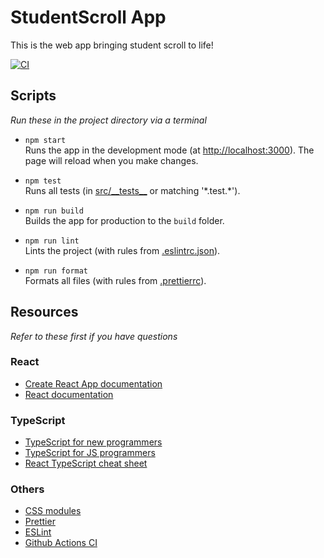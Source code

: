 # StudentScroll App

This is the web app bringing student scroll to life!

[![CI](https://github.com/Leo-Lem/StudentScrollApp/actions/workflows/nodejs.yml/badge.svg)](https://github.com/Leo-Lem/StudentScrollApp/actions/workflows/nodejs.yml)

## Scripts

_Run these in the project directory via a terminal_

- `npm start`\
  Runs the app in the development mode (at [http://localhost:3000](http://localhost:3000)). The page will reload when you make changes.

* `npm test`\
  Runs all tests (in [src/\_\_tests\_\_](src/__tests__) or matching '\*.test.\*').

* `npm run build`\
  Builds the app for production to the `build` folder.

* `npm run lint`\
  Lints the project (with rules from [.eslintrc.json](.eslintrc.json)).

* `npm run format`\
  Formats all files (with rules from [.prettierrc](.prettierrc)).

## Resources

_Refer to these first if you have questions_

### React

- [Create React App documentation](https://facebook.github.io/create-react-app/docs/getting-started)
- [React documentation](https://reactjs.org/)

### TypeScript

- [TypeScript for new programmers](https://www.typescriptlang.org/docs/handbook/typescript-from-scratch.html)
- [TypeScript for JS programmers](https://www.typescriptlang.org/docs/handbook/typescript-in-5-minutes.html)
- [React TypeScript cheat sheet](https://react-typescript-cheatsheet.netlify.app/docs/basic/setup)

### Others

- [CSS modules](https://css-tricks.com/css-modules-part-1-need/)
- [Prettier](https://prettier.io)
- [ESLint](https://eslint.org)
- [Github Actions CI](https://docs.github.com/en/actions)
